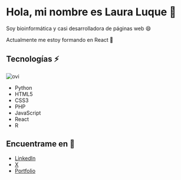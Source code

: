 # Hola, mi nombre es Laura Luque 👋

Soy bioinformática y casi desarrolladora de páginas web 😄

Actualmente me estoy formando en React 🌱

## Tecnologías ⚡
<img src="https://github-readme-stats.vercel.app/api/top-langs?username=laura-luque&show_icons=true&locale=en&layout=compact&theme=chartreuse-dark" alt="ovi" />

- Python
- HTML5
- CSS3
- PHP
- JavaScript
- React
- R

## Encuentrame en 💬

- [LinkedIn](https://www.linkedin.com/in/laura-luque-bravo-897568106)
- [X](https://twitter.com/Laura_L_B_)
- [Portfolio](https://laura-luque.github.io/)
